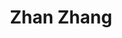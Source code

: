 ---
# Display name
title: Zhan Zhang
# Highlight the author in author lists? (true/false)
highlight_name: true

link: https://zhanzhangzz.com/
---